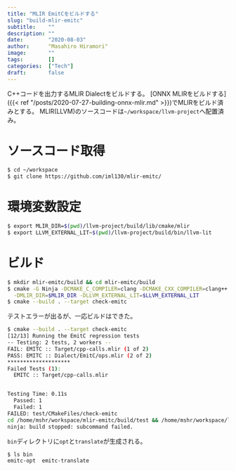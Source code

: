 ```yaml
---
title: "MLIR EmitCをビルドする"
slug: "build-mlir-emitc"
subtitle:    ""
description: ""
date:        "2020-08-03"
author:      "Masahiro Hiramori"
image:       ""
tags:        []
categories:  ["Tech"]
draft:       false
---
```


C++コードを出力するMLIR Dialectをビルドする。
[ONNX MLIRをビルドする]({{< ref "/posts/2020-07-27-building-onnx-mlir.md" >}})でMLIRをビルド済みとする。
MLIR(LLVM)のソースコードは`~/workspace/llvm-project`へ配置済み。

# ソースコード取得

```bash
$ cd ~/workspace
$ git clone https://github.com/iml130/mlir-emitc/
```

# 環境変数設定

```bash
$ export MLIR_DIR=$(pwd)/llvm-project/build/lib/cmake/mlir
$ export LLVM_EXTERNAL_LIT~$(pwd)/llvm-project/build/bin/llvm-lit
```

# ビルド

```bash
$ mkdir mlir-emitc/build && cd mlir-emitc/build
$ cmake -G Ninja -DCMAKE_C_COMPILER=clang -DCMAKE_CXX_COMPILER=clang++ .. \
  -DMLIR_DIR=$MLIR_DIR -DLLVM_EXTERNAL_LIT=$LLVM_EXTERNAL_LIT
$ cmake --build . --target check-emitc
```

テストエラーが出るが、一応ビルドはできた。

```bash
$ cmake --build . --target check-emitc
[12/13] Running the EmitC regression tests
-- Testing: 2 tests, 2 workers --
FAIL: EMITC :: Target/cpp-calls.mlir (1 of 2)
PASS: EMITC :: Dialect/EmitC/ops.mlir (2 of 2)
********************
Failed Tests (1):
  EMITC :: Target/cpp-calls.mlir


Testing Time: 0.11s
  Passed: 1
  Failed: 1
FAILED: test/CMakeFiles/check-emitc
cd /home/mshr/workspace/mlir-emitc/build/test && /home/mshr/workspace/llvm-project/build/./bin/llvm-lit /home/mshr/workspace/mlir-emitc/build/test
ninja: build stopped: subcommand failed.
```

`bin`ディレクトリに`opt`と`translate`が生成される。

```bash
$ ls bin
emitc-opt  emitc-translate
```
